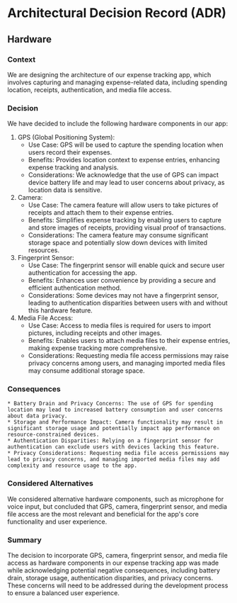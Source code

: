 # Architectural Decision Record (ADR)
## Hardware

### Context
We are designing the architecture of our expense tracking app, which involves capturing and managing expense-related data, including spending location, receipts, authentication, and media file access.

### Decision
We have decided to include the following hardware components in our app:
1. GPS (Global Positioning System):
	* Use Case: GPS will be used to capture the spending location when users record their expenses.
	* Benefits: Provides location context to expense entries, enhancing expense tracking and analysis.
	* Considerations: We acknowledge that the use of GPS can impact device battery life and may lead to user concerns about privacy, as location data is sensitive.
2. Camera:
	* Use Case: The camera feature will allow users to take pictures of receipts and attach them to their expense entries.
	* Benefits: Simplifies expense tracking by enabling users to capture and store images of receipts, providing visual proof of transactions.
	* Considerations: The camera feature may consume significant storage space and potentially slow down devices with limited resources.
3. Fingerprint Sensor:
	* Use Case: The fingerprint sensor will enable quick and secure user authentication for accessing the app.
	* Benefits: Enhances user convenience by providing a secure and efficient authentication method.
	* Considerations: Some devices may not have a fingerprint sensor, leading to authentication disparities between users with and without this hardware feature.
4. Media File Access:
	* Use Case: Access to media files is required for users to import pictures, including receipts and other images.
	* Benefits: Enables users to attach media files to their expense entries, making expense tracking more comprehensive.
	* Considerations: Requesting media file access permissions may raise privacy concerns among users, and managing imported media files may consume additional storage space.

### Consequences
	* Battery Drain and Privacy Concerns: The use of GPS for spending location may lead to increased battery consumption and user concerns about data privacy.
	* Storage and Performance Impact: Camera functionality may result in significant storage usage and potentially impact app performance on resource-constrained devices.
	* Authentication Disparities: Relying on a fingerprint sensor for authentication can exclude users with devices lacking this feature.
	* Privacy Considerations: Requesting media file access permissions may lead to privacy concerns, and managing imported media files may add complexity and resource usage to the app.

### Considered Alternatives
We considered alternative hardware components, such as microphone for voice input, but concluded that GPS, camera, fingerprint sensor, and media file access are the most relevant and beneficial for the app's core functionality and user experience.

### Summary
The decision to incorporate GPS, camera, fingerprint sensor, and media file access as hardware components in our expense tracking app was made while acknowledging potential negative consequences, including battery drain, storage usage, authentication disparities, and privacy concerns. These concerns will need to be addressed during the development process to ensure a balanced user experience.